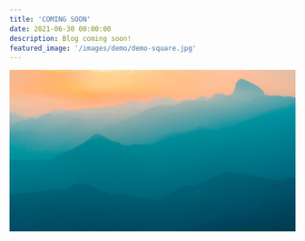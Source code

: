 ```yaml
---
title: 'COMING SOON'
date: 2021-06-30 00:00:00
description: Blog coming soon!
featured_image: '/images/demo/demo-square.jpg'
---
```


![](/images/demo/demo-landscape.jpg)